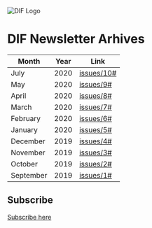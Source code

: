 ![DIF Logo](https://raw.githubusercontent.com/decentralized-identity/universal-resolver/master/docs/logo-dif.png)

# DIF Newsletter Arhives


| Month | Year | Link | 
| ----------- | -------------- | ---------------- | 
| July | 2020 | [issues/10#](https://mailchi.mp/identity.foundation/dif-monthly-10) 
| May | 2020 | [issues/9#](https://mailchi.mp/identity.foundation/dif-monthly-9) 
| April | 2020 | [issues/8#](https://mailchi.mp/identity.foundation/dif-monthly-8) 
| March | 2020 | [issues/7#](https://mailchi.mp/identity.foundation/dif-monthly-7) 
| February | 2020 | [issues/6#](https://mailchi.mp/identity.foundation/dif-monthly-6) 
| January | 2020 | [issues/5#](https://mailchi.mp/identity.foundation/dif-monthly-5) 
| December | 2019 | [issues/4#](https://mailchi.mp/identity.foundation/dif-monthly-4) 
| November | 2019 | [issues/3#](https://mailchi.mp/identity.foundation/dif-monthly-3) 
| October | 2019 | [issues/2#](https://mailchi.mp/identity.foundation/dif-monthly-2) 
| September | 2019 | [issues/1#](https://mailchi.mp/identity.foundation/dif-monthly-1) 


## Subscribe

[Subscribe here](https://mailchi.mp/identity.foundation/subscribe)
